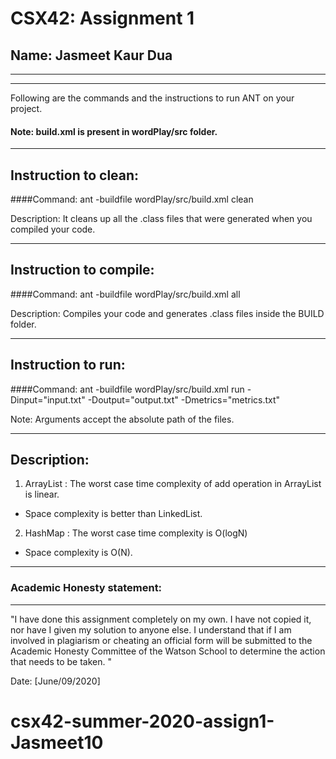# CSX42: Assignment 1
## Name: Jasmeet Kaur Dua

-----------------------------------------------------------------------
-----------------------------------------------------------------------


Following are the commands and the instructions to run ANT on your project.
#### Note: build.xml is present in wordPlay/src folder.

-----------------------------------------------------------------------
## Instruction to clean:

####Command: ant -buildfile wordPlay/src/build.xml clean

Description: It cleans up all the .class files that were generated when you
compiled your code.

-----------------------------------------------------------------------
## Instruction to compile:

####Command: ant -buildfile wordPlay/src/build.xml all

Description: Compiles your code and generates .class files inside the BUILD folder.

-----------------------------------------------------------------------
## Instruction to run:

####Command: ant -buildfile wordPlay/src/build.xml run -Dinput="input.txt" -Doutput="output.txt" -Dmetrics="metrics.txt"

Note: Arguments accept the absolute path of the files.


-----------------------------------------------------------------------
## Description:
1. ArrayList : The worst case time complexity of add operation in ArrayList is linear.
- Space complexity is better than LinkedList.
2. HashMap : The worst case time complexity is O(logN)
- Space complexity is O(N).

-----------------------------------------------------------------------
### Academic Honesty statement:
-----------------------------------------------------------------------

"I have done this assignment completely on my own. I have not copied
it, nor have I given my solution to anyone else. I understand that if
I am involved in plagiarism or cheating an official form will be
submitted to the Academic Honesty Committee of the Watson School to
determine the action that needs to be taken. "

Date: [June/09/2020]


# csx42-summer-2020-assign1-Jasmeet10
